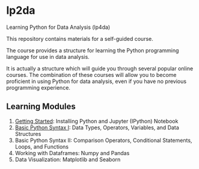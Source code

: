 # lp2da
Learning Python for Data Analysis (lp4da)

This repository contains materials for a self-guided course.

The course provides a structure for learning the Python programming language for use in data analysis.

It is actually a structure which will guide you through several popular online courses. 
The combination of these courses will allow you to become proficient in using Python for data 
analysis, even if you have no previous programming experience.

## Learning Modules

1. [Getting Started](getting_started.md): Installing Python and Jupyter (IPython) Notebook
2. [Basic Python Syntax I](basic_python_syntax.md): Data Types, Operators, Variables, and Data Structures
3. Basic Python Syntax II: Comparison Operators, Conditional Statements, Loops, and Functions
4. Working with Dataframes: Numpy and Pandas
5. Data Visualization: Matplotlib and Seaborn

